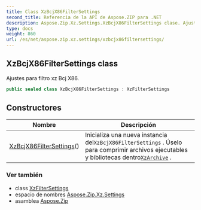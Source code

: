 ```yaml
---
title: Class XzBcjX86FilterSettings
second_title: Referencia de la API de Aspose.ZIP para .NET
description: Aspose.Zip.Xz.Settings.XzBcjX86FilterSettings clase. Ajustes para filtro xz Bcj X86.
type: docs
weight: 860
url: /es/net/aspose.zip.xz.settings/xzbcjx86filtersettings/
---
```

## XzBcjX86FilterSettings class

Ajustes para filtro xz Bcj X86.

```csharp
public sealed class XzBcjX86FilterSettings : XzFilterSettings
```

## Constructores

| Nombre | Descripción |
| --- | --- |
| [XzBcjX86FilterSettings](xzbcjx86filtersettings/)() | Inicializa una nueva instancia del`XzBcjX86FilterSettings` . Úselo para comprimir archivos ejecutables y bibliotecas dentro[`XzArchive`](../../aspose.zip.xz/xzarchive/) . |

### Ver también

* class [XzFilterSettings](../xzfiltersettings/)
* espacio de nombres [Aspose.Zip.Xz.Settings](../../aspose.zip.xz.settings/)
* asamblea [Aspose.Zip](../../)


